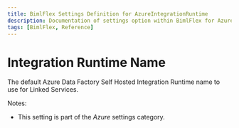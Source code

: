 ```yaml
---
title: BimlFlex Settings Definition for AzureIntegrationRuntime
description: Documentation of settings option within BimlFlex for AzureIntegrationRuntime
tags: [BimlFlex, Reference]
---
```


# Integration Runtime Name

The default Azure Data Factory Self Hosted Integration Runtime name to use for Linked Services.

Notes:

* This setting is part of the *Azure* settings category.

